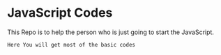 # JavaScript Codes

This Repo is to help the person who is just going to start the JavaScript. 

```Here You will get most of the basic codes```